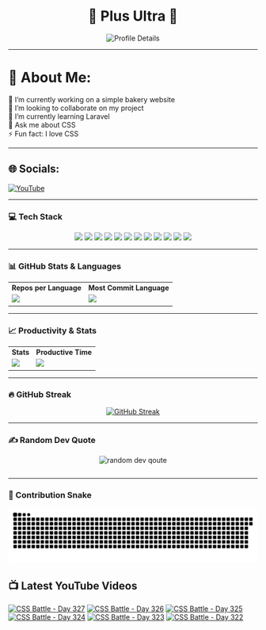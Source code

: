 <h1 align="center">🚀 Plus Ultra 🚀</h1>

<div align="center">
  <img src="http://github-profile-summary-cards.vercel.app/api/cards/profile-details?username=ramzel1414&theme=tokyonight" alt="Profile Details">
</div>

---

# 💫 About Me:
🔭 I’m currently working on a simple bakery website<br>
👯 I’m looking to collaborate on my project<br>
🌱 I’m currently learning Laravel<br>
💬 Ask me about CSS<br>
⚡ Fun fact: I love CSS

---

## 🌐 Socials:
[![YouTube](https://img.shields.io/badge/YouTube-%23FF0000.svg?logo=YouTube&logoColor=white)](https://youtube.com/@UCgG_j8zx0wee5dVAaz9owXw)

---

### 💻 Tech Stack

<div align="center">
  <p>
    <img src="https://img.shields.io/badge/css3-%231572B6.svg?style=for-the-badge&logo=css3&logoColor=white">
    <img src="https://img.shields.io/badge/html5-%23E34F26.svg?style=for-the-badge&logo=html5&logoColor=white">
    <img src="https://img.shields.io/badge/javascript-%23323330.svg?style=for-the-badge&logo=javascript&logoColor=%23F7DF1E">
    <img src="https://img.shields.io/badge/php-%23777BB4.svg?style=for-the-badge&logo=php&logoColor=white">
    <img src="https://img.shields.io/badge/bootstrap-%238511FA.svg?style=for-the-badge&logo=bootstrap&logoColor=white">
    <img src="https://img.shields.io/badge/laravel-%23FF2D20.svg?style=for-the-badge&logo=laravel&logoColor=white">
    <img src="https://img.shields.io/badge/react-%2320232a.svg?style=for-the-badge&logo=react&logoColor=%2361DAFB">
    <img src="https://img.shields.io/badge/node.js-6DA55F?style=for-the-badge&logo=node.js&logoColor=white">
    <img src="https://img.shields.io/badge/tailwindcss-%2338B2AC.svg?style=for-the-badge&logo=tailwind-css&logoColor=white">
    <img src="https://img.shields.io/badge/MongoDB-%234ea94b.svg?style=for-the-badge&logo=mongodb&logoColor=white">
    <img src="https://img.shields.io/badge/mysql-4479A1.svg?style=for-the-badge&logo=mysql&logoColor=white">
    <img src="https://img.shields.io/badge/Canva-%2300C4CC.svg?style=for-the-badge&logo=Canva&logoColor=white">
  </p>
</div>

---

### 📊 GitHub Stats & Languages

<div align="center">
  <table>
    <tr>
      <td align="center"><b>Repos per Language</b></td>
      <td align="center"><b>Most Commit Language</b></td>
    </tr>
    <tr>
      <td><img src="http://github-profile-summary-cards.vercel.app/api/cards/repos-per-language?username=ramzel1414&theme=tokyonight"></td>
      <td><img src="http://github-profile-summary-cards.vercel.app/api/cards/most-commit-language?username=ramzel1414&theme=tokyonight"></td>
    </tr>
  </table>
</div>

---

### 📈 Productivity & Stats

<div align="center">
  <table>
    <tr>
      <td align="center"><b>Stats</b></td>
      <td align="center"><b>Productive Time</b></td>
    </tr>
    <tr>
      <td><img src="http://github-profile-summary-cards.vercel.app/api/cards/stats?username=ramzel1414&theme=tokyonight"></td>
      <td><img src="http://github-profile-summary-cards.vercel.app/api/cards/productive-time?username=ramzel1414&theme=tokyonight&utcOffset=8"></td>
    </tr>
  </table>
</div>

---

### 🔥 GitHub Streak

<div align="center">
  <a href="https://git.io/streak-stats">
    <img src="https://streak-stats.demolab.com?user=ramzel1414&theme=tokyonight&hide_border=true" alt="GitHub Streak">
  </a>
</div>

---

### ✍️ Random Dev Quote

<div align="center">
  <table>
    <img src="https://quotes-github-readme.vercel.app/api?type=horizontal&theme=tokyonight" alt="random dev qoute">

  </table>
</div>

---

### 🐍 Contribution Snake

<div align="center">
  <img src="https://github.com/ramzel1414/ramzel1414/blob/output/snake.svg" alt="Snake animation">
</div>

## 📺 Latest YouTube Videos
<!-- BEGIN YOUTUBE-CARDS -->
[![CSS Battle - Day 327](https://ytcards.demolab.com/?id=lK4j6Dm6sN4&title=CSS+Battle+-+Day+327&lang=en&timestamp=1743553470&background_color=%230d1117&title_color=%23ffffff&stats_color=%23dedede&max_title_lines=1&width=250&border_radius=5 "CSS Battle - Day 327")](https://www.youtube.com/watch?v=lK4j6Dm6sN4)
[![CSS Battle - Day 326](https://ytcards.demolab.com/?id=NXaoiF1s86U&title=CSS+Battle+-+Day+326&lang=en&timestamp=1743553352&background_color=%230d1117&title_color=%23ffffff&stats_color=%23dedede&max_title_lines=1&width=250&border_radius=5 "CSS Battle - Day 326")](https://www.youtube.com/watch?v=NXaoiF1s86U)
[![CSS Battle - Day 325](https://ytcards.demolab.com/?id=vE-6TCwgpaw&title=CSS+Battle+-+Day+325&lang=en&timestamp=1743553300&background_color=%230d1117&title_color=%23ffffff&stats_color=%23dedede&max_title_lines=1&width=250&border_radius=5 "CSS Battle - Day 325")](https://www.youtube.com/watch?v=vE-6TCwgpaw)
[![CSS Battle - Day 324](https://ytcards.demolab.com/?id=Ts3xaeBTsDg&title=CSS+Battle+-+Day+324&lang=en&timestamp=1743553261&background_color=%230d1117&title_color=%23ffffff&stats_color=%23dedede&max_title_lines=1&width=250&border_radius=5 "CSS Battle - Day 324")](https://www.youtube.com/watch?v=Ts3xaeBTsDg)
[![CSS Battle - Day 323](https://ytcards.demolab.com/?id=vgt0a8vBzrc&title=CSS+Battle+-+Day+323&lang=en&timestamp=1743264036&background_color=%230d1117&title_color=%23ffffff&stats_color=%23dedede&max_title_lines=1&width=250&border_radius=5 "CSS Battle - Day 323")](https://www.youtube.com/watch?v=vgt0a8vBzrc)
[![CSS Battle - Day 322](https://ytcards.demolab.com/?id=dnypDl6c1eo&title=CSS+Battle+-+Day+322&lang=en&timestamp=1743141854&background_color=%230d1117&title_color=%23ffffff&stats_color=%23dedede&max_title_lines=1&width=250&border_radius=5 "CSS Battle - Day 322")](https://www.youtube.com/watch?v=dnypDl6c1eo)
<!-- END YOUTUBE-CARDS -->
